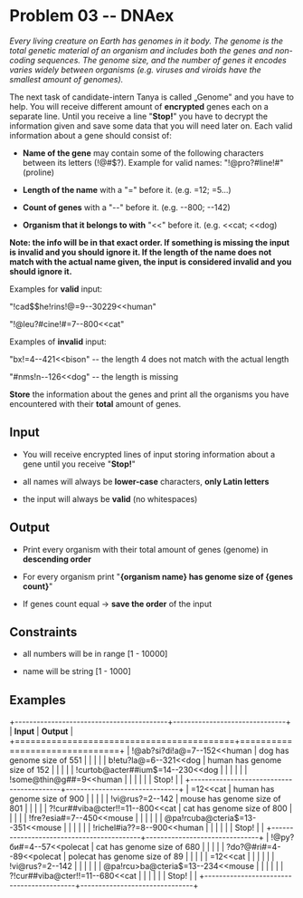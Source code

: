 Problem 03 -- DNAex
===================

*Every living creature on Earth has genomes in it body. The genome is
the total genetic material of an organism and includes both the genes
and non-coding sequences. The genome size, and the number of genes it
encodes varies widely between organisms (e.g. viruses and viroids have
the smallest amount of genomes).*

The next task of candidate-intern Tanya is called „Genome" and you have
to help. You will receive different amount of **encrypted** genes each
on a separate line. Until you receive a line "**Stop!**" you have to
decrypt the information given and save some data that you will need
later on. Each valid information about a gene should consist of:

-   **Name of the gene** may contain some of the following characters
    between its letters (!@\#\$?). Example for valid names:
    "!\@pro?\#line!\#" (proline)

-   **Length of the name** with a "=" before it. (e.g. =12; =5...)

-   **Count of genes** with a "\--" before it. (e.g. \--800; \--142)

-   **Organism that it belongs to with** "\<\<" before it. (e.g.
    \<\<cat; \<\<dog)

**Note: the info will be in that exact order. If something is missing
the input is invalid and you should ignore it. If the length of the name
does not match with the actual name given, the input is considered
invalid and you should ignore it.**

Examples for **valid** input:

"!cad\$\$he!rins!@=9\--30229\<\<human"

"!\@leu?\#cine!\#=7\--800\<\<cat"

Examples of **invalid** input:

"bx!=4\--421\<\<bison" -- the length 4 does not match with the actual
length

"\#nms!n\--126\<\<dog" -- the length is missing

**Store** the information about the genes and print all the organisms
you have encountered with their **total** amount of genes.

Input
-----

-   You will receive encrypted lines of input storing information about
    a gene until you receive "**Stop!**"

-   all names will always be **lower-case** characters, **only Latin
    letters**

-   the input will always be **valid** (no whitespaces)

Output
------

-   Print every organism with their total amount of genes (genome) in
    **descending order**

-   For every organism print "**{organism name} has genome size of
    {genes count}**"

-   If genes count equal -\> **save the order** of the input

Constraints
-----------

-   all numbers will be in range \[1 - 10000\]

-   name will be string \[1 - 1000\]

Examples
--------

+------------------------------------------+-------------------------------+
| **Input**                                | **Output**                    |
+==========================================+===============================+
| !\@ab?si?di!a@=7\--152\<\<human          | dog has genome size of 551    |
|                                          |                               |
| b!etu?la@=6\--321\<\<dog                 | human has genome size of 152  |
|                                          |                               |
| !curtob\@acter\#\#ium\$=14\--230\<\<dog  |                               |
|                                          |                               |
| !some\@thin\@g\#\#=9\<\<human            |                               |
|                                          |                               |
| Stop!                                    |                               |
+------------------------------------------+-------------------------------+
| =12\<\<cat                               | human has genome size of 900  |
|                                          |                               |
| !vi\@rus?=2\--142                        | mouse has genome size of 801  |
|                                          |                               |
| ?!cur\#\#viba\@cter!!=11\--800\<\<cat    | cat has genome size of 800    |
|                                          |                               |
| !fre?esia\#=7\--450\<\<mouse             |                               |
|                                          |                               |
| \@pa!rcuba\@cteria\$=13\--351\<\<mouse   |                               |
|                                          |                               |
| !richel\#ia??=8\--900\<\<human           |                               |
|                                          |                               |
| Stop!                                    |                               |
+------------------------------------------+-------------------------------+
| !\@ру?би\#=4\--57\<\<polecat             | cat has genome size of 680    |
|                                          |                               |
| ?do?@\#ri\#=4\--89\<\<polecat            | polecat has genome size of 89 |
|                                          |                               |
| =12\<\<cat                               |                               |
|                                          |                               |
| !vi\@rus?=2\--142                        |                               |
|                                          |                               |
| \@pa!rcu\>ba\@cteria\$=13\--234\<\<mouse |                               |
|                                          |                               |
| ?!cur\#\#viba\@cter!!=11\--680\<\<cat    |                               |
|                                          |                               |
| Stop!                                    |                               |
+------------------------------------------+-------------------------------+
